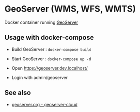 
# GeoServer (WMS, WFS, WMTS)

Docker container running [GeoServer](https://geoserver.org/)

## Usage with docker-compose

* Build GeoServer : `docker-compose build`

* Start GeoServer : `docker-compose up -d`

* Open https://geoserver.dev.localhost/

* Login with admin/geoserver

## See also

* [geoserver.org - geoserver-cloud](http://geoserver.org/geoserver-cloud/)
